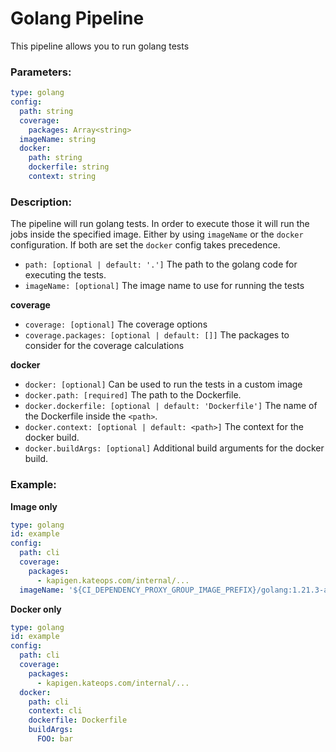 # Golang Pipeline
This pipeline allows you to run golang tests

### Parameters:
```yaml
type: golang
config:
  path: string
  coverage:
    packages: Array<string>
  imageName: string
  docker:
    path: string
    dockerfile: string
    context: string
```

### Description:
The pipeline will run golang tests. In order to execute those it will run the jobs inside the specified image. 
Either by using `imageName` or the `docker` configuration. If both are set the `docker` config takes precedence.
* `path: [optional | default: '.']` The path to the golang code for executing the tests.
* `imageName: [optional]` The image name to use for running the tests

**coverage**
* `coverage: [optional]` The coverage options
* `coverage.packages: [optional | default: []]` The packages to consider for the coverage calculations

**docker**
* `docker: [optional]` Can be used to run the tests in a custom image
* `docker.path: [required]` The path to the Dockerfile.
* `docker.dockerfile: [optional | default: 'Dockerfile']` The name of the Dockerfile inside the `<path>`.
* `docker.context: [optional | default: <path>]` The context for the docker build.
* `docker.buildArgs: [optional]` Additional build arguments for the docker build.

### Example:
**Image only**
```yaml
type: golang
id: example
config:
  path: cli
  coverage:
    packages:
      - kapigen.kateops.com/internal/...
  imageName: '${CI_DEPENDENCY_PROXY_GROUP_IMAGE_PREFIX}/golang:1.21.3-alpine3.18'
```
**Docker only**
```yaml
type: golang
id: example
config:
  path: cli
  coverage:
    packages:
      - kapigen.kateops.com/internal/...
  docker:
    path: cli
    context: cli
    dockerfile: Dockerfile
    buildArgs:
      FOO: bar
```

